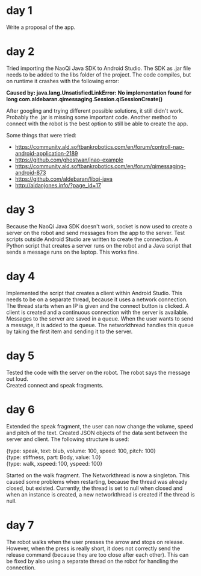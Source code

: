 # day 1
Write a proposal of the app.

# day 2
Tried importing the NaoQi Java SDK to Android Studio. The SDK as .jar file needs to be added to the libs folder of the project. The code compiles, but on runtime it crashes with the following error:

**Caused by: java.lang.UnsatisfiedLinkError: No implementation found for long com.aldebaran.qimessaging.Session.qiSessionCreate()**

After googling and trying different possible solutions, it still didn't work. Probably the .jar is missing some important code. Another method to connect with the robot is the best option to still be able to create the app.

Some things that were tried: 
- https://community.ald.softbankrobotics.com/en/forum/controll-nao-android-application-2189
- https://github.com/ghostwan/jnao-example
- https://community.ald.softbankrobotics.com/en/forum/qimessaging-android-873
- https://github.com/aldebaran/libqi-java
- http://aidanjones.info/?page_id=17

# day 3
Because the NaoQi Java SDK doesn't work, socket is now used to create a server on the robot and send messages from the app to the server.
Test scripts outside Android Studio are written to create the connection. A Python script that creates a server runs on the robot and a Java script that sends a message runs on the laptop. This works fine.

# day 4
Implemented the script that creates a client within Android Studio. This needs to be on a separate thread, because it uses a network connection. The thread starts when an IP is given and the connect button is clicked. A client is created and a continuous connection with the server is available. Messages to the server are saved in a queue. When the user wants to send a message, it is added to the queue. The networkthread handles this queue by taking the first item and sending it to the server. 

# day 5
Tested the code with the server on the robot. The robot says the message out loud. </br>
Created connect and speak fragments.

# day 6
Extended the speak fragment, the user can now change the volume, speed and pitch of the text. Created JSON objects of the data sent between the server and client. The following structure is used: </br>

{type: speak, text: blub, volume: 100, speed: 100, pitch: 100} </br>
{type: stiffness, part: Body, value: 1.0} </br>
{type: walk, xspeed: 100, yspeed: 100} </br>

Started on the walk fragment. The Networkthread is now a singleton. This caused some problems when restarting, because the thread was already closed, but existed. Currently, the thread is set to null when closed and when an instance is created, a new networkthread is created if the thread is null.

# day 7
The robot walks when the user presses the arrow and stops on release. However, when the press is really short, it does not correctly send the release command (because they are too close after each other). This can be fixed by also using a separate thread on the robot for handling the connection. 
